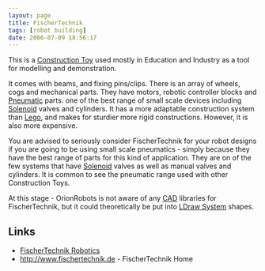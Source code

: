 ```yaml
---
layout: page
title: FischerTechnik
tags: [robot building]
date: 2006-07-09 18:56:17
---
```

This is a [Construction Toy](/wiki/construction_toy.html "Construction Toy") used mostly in Education and Industry as a tool for modelling and demonstration.

It comes with beams, and fixing pins/clips. There is an array of wheels, cogs and mechanical parts. They have motors, robotic controller blocks and [Pneumatic](/wiki/pneumatic.html "Use of air to operate and power actuators") parts. one of the best range of small scale devices including [Solenoid](/wiki/solenoid.html "Solenoid") valves and cylinders. It has a more adaptable construction system than [Lego](/wiki/lego.html "The best known construction toy"), and makes for sturdier more rigid constructions. However, it is also more expensive.

You are advised to seriously consider FischerTechnik for your robot designs if you are going to be using small scale pneumatics - simply because they have the best range of parts for this kind of application. They are on of the few systems that have [Solenoid](/wiki/solenoid.html "Solenoid") valves as well as manual valves and cylinders. It is common to see the pneumatic range used with other Construction Toys.

At this stage - OrionRobots is not aware of any [CAD](/wiki/cad.html "Computer Aided Design") libraries for FischerTechnik, but it could theoretically be put into [LDraw System](/wiki/ldraw_system.html "The primary system for CAD representation of Lego parts") shapes.

## Links

- [FischerTechnik Robotics](https://www.fischertechnik.de/en/products/playing/robotics)
- <http://www.fischertechnik.de> - FischerTechnik Home
